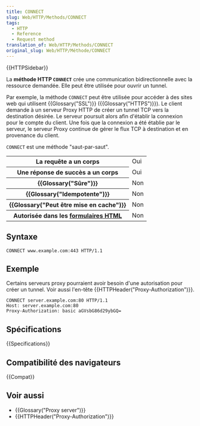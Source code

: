```yaml
---
title: CONNECT
slug: Web/HTTP/Methods/CONNECT
tags:
  - HTTP
  - Reference
  - Request method
translation_of: Web/HTTP/Methods/CONNECT
original_slug: Web/HTTP/Méthode/CONNECT
---
```


{{HTTPSidebar}}

La **méthode HTTP `CONNECT`** crée une communication bidirectionnelle avec la ressource demandée. Elle peut être utilisée pour ouvrir un tunnel.

Par exemple, la méthode `CONNECT` peut être utilisée pour accéder à des sites web qui utilisent {{Glossary("SSL")}} ({{Glossary("HTTPS")}}). Le client demande à un serveur Proxy HTTP de créer un tunnel TCP vers la destination désirée. Le serveur poursuit alors afin d'établir la connexion pour le compte du client. Une fois que la connexion a été établie par le serveur, le serveur Proxy continue de gérer le flux TCP à destination et en provenance du client.

`CONNECT` est une méthode "saut-par-saut".

<table class="properties">
  <tbody>
    <tr>
      <th scope="row">La requête a un corps</th>
      <td>Oui</td>
    </tr>
    <tr>
      <th scope="row">Une réponse de succès a un corps</th>
      <td>Oui</td>
    </tr>
    <tr>
      <th scope="row">{{Glossary("Sûre")}}</th>
      <td>Non</td>
    </tr>
    <tr>
      <th scope="row">{{Glossary("Idempotente")}}</th>
      <td>Non</td>
    </tr>
    <tr>
      <th scope="row">{{Glossary("Peut être mise en cache")}}</th>
      <td>Non</td>
    </tr>
    <tr>
      <th scope="row">
        Autorisée dans les
        <a
          href="https://developer.mozilla.org/fr/docs/Web/Guide/HTML/Formulaires"
          >formulaires HTML</a
        >
      </th>
      <td>Non</td>
    </tr>
  </tbody>
</table>

## Syntaxe

```
CONNECT www.example.com:443 HTTP/1.1
```

## Exemple

Certains serveurs proxy pourraient avoir besoin d'une autorisation pour créer un tunnel. Voir aussi l'en-tête {{HTTPHeader("Proxy-Authorization")}}.

```
CONNECT server.example.com:80 HTTP/1.1
Host: server.example.com:80
Proxy-Authorization: basic aGVsbG86d29ybGQ=
```

## Spécifications

{{Specifications}}

## Compatibilité des navigateurs

{{Compat}}

## Voir aussi

- {{Glossary("Proxy server")}}
- {{HTTPHeader("Proxy-Authorization")}}
